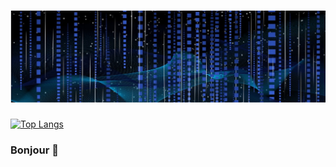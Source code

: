 # [![Header](https://github.com/CarolinePoulin/portfolio/blob/9a7319fb49bfa6fcb463dedc728d0fa5b3559bf2/img/web.jpg "web")](https://some-url.dev/)

[![Top Langs](https://github-readme-stats.vercel.app/api/top-langs/CarolinePoulin=anuraghazra)](https://github.com/anuraghazra/github-readme-stats)

### Bonjour 👋

<!--
**CarolinePoulin/CarolinePoulin** is a ✨ _special_ ✨ repository because its `README.md` (this file) appears on your GitHub profile.

Here are some ideas to get you started:

- 🔭 I’m currently working on ...
- 🌱 I’m currently learning ...
- 👯 I’m looking to collaborate on ...
- 🤔 I’m looking for help with ...
- 💬 Ask me about ...
- 📫 How to reach me: ...
- 😄 Pronouns: ...
- ⚡ Fun fact: ...
-->
